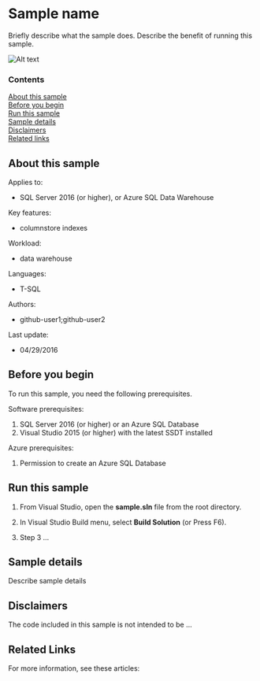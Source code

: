 # Sample name

Briefly describe what the sample does. Describe the benefit of running this sample.

<!-- Add a diagram if you have it -->

![Alt text](/media/image-name.png "<Friendly name>")


### Contents

[About this sample](#about-this-sample)<br/>
[Before you begin](#before-you-begin)<br/>
[Run this sample](#run-this-sample)<br/>
[Sample details](#sample-details)<br/>
[Disclaimers](#disclaimers)<br/>
[Related links](#related-links)<br/>


<a name=about-this-sample></a>

## About this sample

Applies to:

- SQL Server 2016 (or higher), or Azure SQL Data Warehouse

Key features:

- columnstore indexes

Workload:
- data warehouse

Languages:

- T-SQL

Authors:

- github-user1;github-user2

Last update:

- 04/29/2016

<a name=before-you-begin></a>

## Before you begin

To run this sample, you need the following prerequisites.

Software prerequisites:

<!-- Examples -->
1. SQL Server 2016 (or higher) or an Azure SQL Database
2. Visual Studio 2015 (or higher) with the latest SSDT installed

Azure prerequisites:

<!-- Examples -->
1. Permission to create an Azure SQL Database

<a name=run-this-sample></a>

## Run this sample

<!-- Step by step instructions. Here's a few examples -->

1. From Visual Studio, open the **sample.sln** file from the root directory.

2. In Visual Studio Build menu, select **Build Solution** (or Press F6).

3. Step 3 ... 

<a name=sample-details></a>

## Sample details

Describe sample details

<a name=disclaimers></a>

## Disclaimers
The code included in this sample is not intended to be ...

<a name=related-links></a>

## Related Links
<!-- Links to more articles. Remember to delete "en-us" from the link path. -->

For more information, see these articles:
